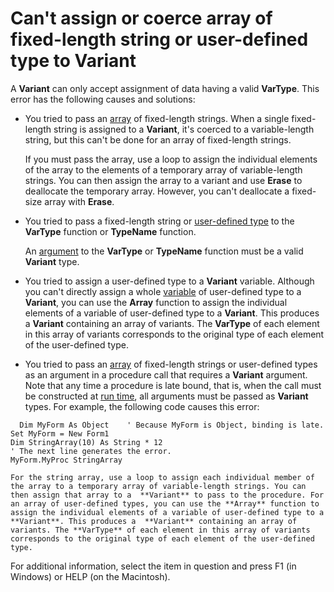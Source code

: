 
# Can't assign or coerce array of fixed-length string or user-defined type to Variant

A  **Variant** can only accept assignment of data having a valid **VarType**. This error has the following causes and solutions:



- You tried to pass an  [array](b8bdf64f-5920-1ae9-16d0-b26d09524a30.md) of fixed-length strings. When a single fixed-length string is assigned to a **Variant**, it's coerced to a variable-length string, but this can't be done for an array of fixed-length strings.
    
    If you must pass the array, use a loop to assign the individual elements of the array to the elements of a temporary array of variable-length strings. You can then assign the array to a variant and use  **Erase** to deallocate the temporary array. However, you can't deallocate a fixed-size array with **Erase**.
    
- You tried to pass a fixed-length string or  [user-defined type](b8bdf64f-5920-1ae9-16d0-b26d09524a30.md) to the **VarType** function or **TypeName** function.
    
    An  [argument](b8bdf64f-5920-1ae9-16d0-b26d09524a30.md) to the **VarType** or **TypeName** function must be a valid **Variant** type.
    
- You tried to assign a user-defined type to a  **Variant** variable. Although you can't directly assign a whole [variable](b8bdf64f-5920-1ae9-16d0-b26d09524a30.md) of user-defined type to a **Variant**, you can use the  **Array** function to assign the individual elements of a variable of user-defined type to a **Variant**. This produces a  **Variant** containing an array of variants. The **VarType** of each element in this array of variants corresponds to the original type of each element of the user-defined type.
    
- You tried to pass an  [array](b8bdf64f-5920-1ae9-16d0-b26d09524a30.md) of fixed-length strings or user-defined types as an argument in a procedure call that requires a **Variant** argument. Note that any time a procedure is late bound, that is, when the call must be constructed at [run time](b8bdf64f-5920-1ae9-16d0-b26d09524a30.md), all arguments must be passed as  **Variant** types. For example, the following code causes this error:
    
```
  Dim MyForm As Object    ' Because MyForm is Object, binding is late. 
Set MyForm = New Form1 
Dim StringArray(10) As String * 12 
' The next line generates the error. 
MyForm.MyProc StringArray 

```


    For the string array, use a loop to assign each individual member of the array to a temporary array of variable-length strings. You can then assign that array to a  **Variant** to pass to the procedure. For an array of user-defined types, you can use the **Array** function to assign the individual elements of a variable of user-defined type to a **Variant**. This produces a  **Variant** containing an array of variants. The **VarType** of each element in this array of variants corresponds to the original type of each element of the user-defined type.
    

For additional information, select the item in question and press F1 (in Windows) or HELP (on the Macintosh).
